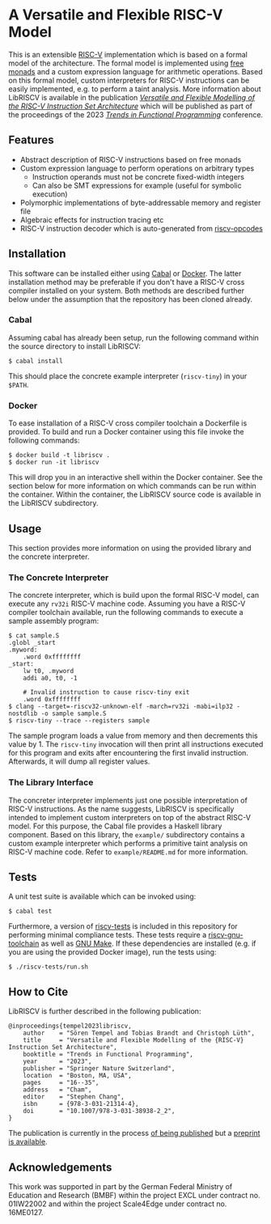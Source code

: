 # A Versatile and Flexible RISC-V Model

This is an extensible [RISC-V][riscv web] implementation which is based on a formal model of the architecture.
The formal model is implemented using [free monads][free monads] and a custom expression language for arithmetic operations.
Based on this formal model, custom interpreters for RISC-V instructions can be easily implemented, e.g. to perform a taint analysis.
More information about LibRISCV is available in the publication [*Versatile and Flexible Modelling of the RISC-V Instruction Set Architecture*][agra preprint] which will be published as part of the proceedings of the 2023 [*Trends in Functional Programming*][springer tfp2023] conference.

## Features

* Abstract description of RISC-V instructions based on free monads
* Custom expression language to perform operations on arbitrary types
    * Instruction operands must not be concrete fixed-width integers
    * Can also be SMT expressions for example (useful for symbolic execution)
* Polymorphic implementations of byte-addressable memory and register file
* Algebraic effects for instruction tracing etc
* RISC-V instruction decoder which is auto-generated from [riscv-opcodes][riscv-opcodes github]

## Installation

This software can be installed either using [Cabal][cabal web] or [Docker][docker web].
The latter installation method may be preferable if you don't have a RISC-V cross compiler installed on your system.
Both methods are described further below under the assumption that the repository has been cloned already.

### Cabal

Assuming cabal has already been setup, run the following command within the source directory to install LibRISCV:

    $ cabal install

This should place the concrete example interpreter (`riscv-tiny`) in your `$PATH`.

### Docker

To ease installation of a RISC-V cross compiler toolchain a Dockerfile is provided.
To build and run a Docker container using this file invoke the following commands:

    $ docker build -t libriscv .
    $ docker run -it libriscv

This will drop you in an interactive shell within the Docker container.
See the section below for more information on which commands can be run within the container.
Within the container, the LibRISCV source code is available in the LibRISCV subdirectory.

## Usage

This section provides more information on using the provided library and the concrete interpreter.

### The Concrete Interpreter

The concrete interpreter, which is build upon the formal RISC-V model, can execute any `rv32i` RISC-V machine code.
Assuming you have a RISC-V compiler toolchain available, run the following commands to execute a sample assembly program:

    $ cat sample.S
    .globl _start
    .myword:
        .word 0xffffffff
    _start:
        lw t0, .myword
        addi a0, t0, -1

        # Invalid instruction to cause riscv-tiny exit
        .word 0xffffffff
    $ clang --target=-riscv32-unknown-elf -march=rv32i -mabi=ilp32 -nostdlib -o sample sample.S
    $ riscv-tiny --trace --registers sample

The sample program loads a value from memory and then decrements this value by 1.
The `riscv-tiny` invocation will then print all instructions executed for this program and exits after encountering the first invalid instruction.
Afterwards, it will dump all register values.

### The Library Interface

The concreter interpreter implements just one possible interpretation of RISC-V instructions.
As the name suggests, LibRISCV is specifically intended to implement custom interpreters on top of the abstract RISC-V model.
For this purpose, the Cabal file provides a Haskell library component.
Based on this library, the `example/` subdirectory contains a custom example interpreter which performs a primitive taint analysis on RISC-V machine code.
Refer to `example/README.md` for more information.

## Tests

A unit test suite is available which can be invoked using:

	$ cabal test

Furthermore, a version of [riscv-tests][riscv-tests github] is included in this repository for performing minimal compliance tests.
These tests require a [riscv-gnu-toolchain][riscv-gnu-toolchain github] as well as [GNU Make][make web].
If these dependencies are installed (e.g. if you are using the provided Docker image), run the tests using:

	$ ./riscv-tests/run.sh

## How to Cite

LibRISCV is further described in the following publication:

	@inproceedings{tempel2023libriscv,
	    author    = "Sören Tempel and Tobias Brandt and Christoph Lüth",
	    title     = "Versatile and Flexible Modelling of the {RISC-V} Instruction Set Architecture",
	    booktitle = "Trends in Functional Programming",
	    year      = "2023",
	    publisher = "Springer Nature Switzerland",
	    location  = "Boston, MA, USA",
	    pages     = "16--35",
	    address   = "Cham",
	    editor    = "Stephen Chang",
	    isbn      = {978-3-031-21314-4},
	    doi       = "10.1007/978-3-031-38938-2_2",
	}

The publication is currently in the process [of being published][springer tfp2023] but a [preprint is available][agra preprint].

## Acknowledgements

This work was supported in part by the German Federal Ministry of Education and Research (BMBF) within the project EXCL under contract no. 01IW22002 and within the project Scale4Edge under contract no. 16ME0127.

[riscv web]: https://riscv.org
[cabal web]: https://www.haskell.org/cabal/
[make web]: https://www.gnu.org/software/make
[riscv-tests github]: https://github.com/riscv-software-src/riscv-tests
[riscv-gnu-toolchain github]: https://github.com/riscv-collab/riscv-gnu-toolchain
[docker web]: https://www.docker.io
[free monads]: https://doi.org/10.1145/2887747.2804319
[riscv-opcodes github]: https://github.com/riscv/riscv-opcodes
[springer tfp2023]: https://doi.org/10.1007/978-3-031-38938-2_2
[agra preprint]: https://agra.informatik.uni-bremen.de/doc/konf/TFP23_ST.pdf
